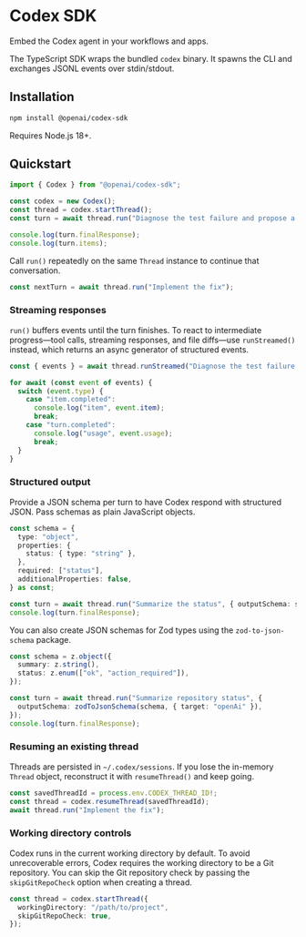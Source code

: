# Codex SDK

Embed the Codex agent in your workflows and apps.

The TypeScript SDK wraps the bundled `codex` binary. It spawns the CLI and exchanges JSONL events over stdin/stdout.

## Installation

```bash
npm install @openai/codex-sdk
```

Requires Node.js 18+.

## Quickstart

```typescript
import { Codex } from "@openai/codex-sdk";

const codex = new Codex();
const thread = codex.startThread();
const turn = await thread.run("Diagnose the test failure and propose a fix");

console.log(turn.finalResponse);
console.log(turn.items);
```

Call `run()` repeatedly on the same `Thread` instance to continue that conversation.

```typescript
const nextTurn = await thread.run("Implement the fix");
```

### Streaming responses

`run()` buffers events until the turn finishes. To react to intermediate progress—tool calls, streaming responses, and file diffs—use `runStreamed()` instead, which returns an async generator of structured events.

```typescript
const { events } = await thread.runStreamed("Diagnose the test failure and propose a fix");

for await (const event of events) {
  switch (event.type) {
    case "item.completed":
      console.log("item", event.item);
      break;
    case "turn.completed":
      console.log("usage", event.usage);
      break;
  }
}
```

### Structured output

Provide a JSON schema per turn to have Codex respond with structured JSON. Pass schemas as
plain JavaScript objects.


```typescript
const schema = {
  type: "object",
  properties: {
    status: { type: "string" },
  },
  required: ["status"],
  additionalProperties: false,
} as const;

const turn = await thread.run("Summarize the status", { outputSchema: schema });
console.log(turn.finalResponse);
```

You can also create JSON schemas for Zod types using the `zod-to-json-schema` package.

```typescript
const schema = z.object({
  summary: z.string(),
  status: z.enum(["ok", "action_required"]),
});

const turn = await thread.run("Summarize repository status", {
  outputSchema: zodToJsonSchema(schema, { target: "openAi" }),
});
console.log(turn.finalResponse);
```

### Resuming an existing thread

Threads are persisted in `~/.codex/sessions`. If you lose the in-memory `Thread` object, reconstruct it with `resumeThread()` and keep going.

```typescript
const savedThreadId = process.env.CODEX_THREAD_ID!;
const thread = codex.resumeThread(savedThreadId);
await thread.run("Implement the fix");
```

### Working directory controls

Codex runs in the current working directory by default. To avoid unrecoverable errors, Codex requires the working directory to be a Git repository. You can skip the Git repository check by passing the `skipGitRepoCheck` option when creating a thread. 

```typescript
const thread = codex.startThread({
  workingDirectory: "/path/to/project",
  skipGitRepoCheck: true,
});
```
